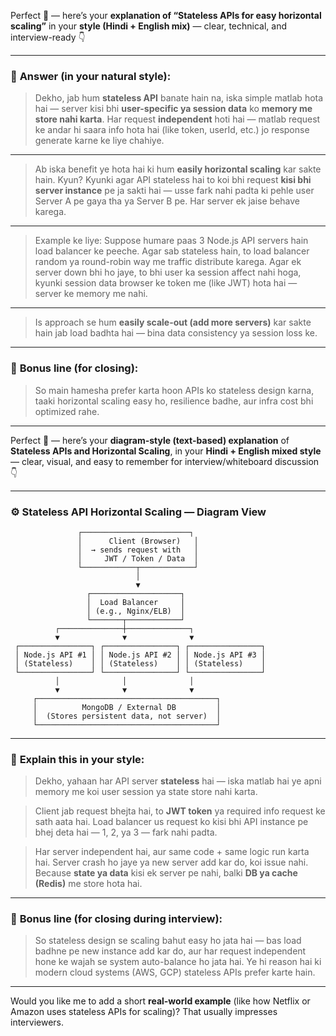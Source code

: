 Perfect 💪 — here’s your **explanation of “Stateless APIs for easy horizontal scaling”** in your **style (Hindi + English mix)** — clear, technical, and interview-ready 👇

---

### 🎯 **Answer (in your natural style):**

> Dekho, jab hum **stateless API** banate hain na, iska simple matlab hota hai —
> server kisi bhi **user-specific ya session data** ko **memory me store nahi karta**.
> Har request **independent** hoti hai — matlab request ke andar hi saara info hota hai (like token, userId, etc.) jo response generate karne ke liye chahiye.

---

> Ab iska benefit ye hota hai ki hum **easily horizontal scaling** kar sakte hain.
> Kyun?
> Kyunki agar API stateless hai to koi bhi request **kisi bhi server instance** pe ja sakti hai —
> usse fark nahi padta ki pehle user Server A pe gaya tha ya Server B pe.
> Har server ek jaise behave karega.

---

> Example ke liye:
> Suppose humare paas 3 Node.js API servers hain load balancer ke peeche.
> Agar sab stateless hain, to load balancer random ya round-robin way me traffic distribute karega.
> Agar ek server down bhi ho jaye, to bhi user ka session affect nahi hoga,
> kyunki session data browser ke token me (like JWT) hota hai — server ke memory me nahi.

---

> Is approach se hum **easily scale-out (add more servers)** kar sakte hain jab load badhta hai —
> bina data consistency ya session loss ke.

---

### 💬 **Bonus line (for closing):**

> So main hamesha prefer karta hoon APIs ko stateless design karna,
> taaki horizontal scaling easy ho, resilience badhe, aur infra cost bhi optimized rahe.

---

Perfect 💪 — here’s your **diagram-style (text-based) explanation** of **Stateless APIs and Horizontal Scaling**, in your **Hindi + English mixed style** — clear, visual, and easy to remember for interview/whiteboard discussion 👇

---

### ⚙️ **Stateless API Horizontal Scaling — Diagram View**

```
               ┌────────────────────────┐
               │      Client (Browser)   │
               │  → sends request with   │
               │     JWT / Token / Data  │
               └────────────┬────────────┘
                            │
                            ▼
                 ┌────────────────────┐
                 │  Load Balancer     │
                 │ (e.g., Nginx/ELB)  │
                 └───────┬────────────┘
          ┌──────────────┼──────────────┐
          ▼              ▼              ▼
 ┌────────────────┐ ┌────────────────┐ ┌────────────────┐
 │ Node.js API #1 │ │ Node.js API #2 │ │ Node.js API #3 │
 │ (Stateless)    │ │ (Stateless)    │ │ (Stateless)    │
 └────────────────┘ └────────────────┘ └────────────────┘
          │              │              │
          ▼              ▼              ▼
     ┌────────────────────────────────────────┐
     │          MongoDB / External DB         │
     │  (Stores persistent data, not server)  │
     └────────────────────────────────────────┘
```

---

### 🧠 **Explain this in your style:**

> Dekho, yahaan har API server **stateless** hai —
> iska matlab hai ye apni memory me koi user session ya state store nahi karta.

> Client jab request bhejta hai, to **JWT token** ya required info request ke sath aata hai.
> Load balancer us request ko kisi bhi API instance pe bhej deta hai — 1, 2, ya 3 — fark nahi padta.

> Har server independent hai, aur same code + same logic run karta hai.
> Server crash ho jaye ya new server add kar do, koi issue nahi.
> Because **state ya data** kisi ek server pe nahi, balki **DB ya cache (Redis)** me store hota hai.

---

### 💬 **Bonus line (for closing during interview):**

> So stateless design se scaling bahut easy ho jata hai —
> bas load badhne pe new instance add kar do,
> aur har request independent hone ke wajah se system auto-balance ho jata hai.
> Ye hi reason hai ki modern cloud systems (AWS, GCP) stateless APIs prefer karte hain.

---

Would you like me to add a short **real-world example** (like how Netflix or Amazon uses stateless APIs for scaling)? That usually impresses interviewers.
